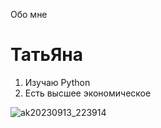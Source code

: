  
 Обо мне
# ТатьЯна

1. Изучаю Python
2. Есть высшее экономическое

![ak20230913_223914](https://github.com/tanniakri/face/assets/149790531/59f88b64-788f-4d33-829d-a3edb87116f0)


   
